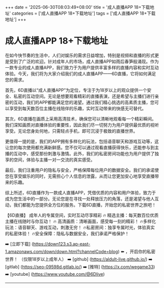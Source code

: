 +++
date = '2025-06-30T08:03:49+08:00'
title = '成人直播APP 18+下载地址'
categories = ['成人直播APP 18+下载地址']
tags = ['成人直播APP 18+下载地址']
+++

# 成人直播APP 18+下载地址

在如今快节奏的生活中，人们对娱乐的需求日益增加，特别是视频和直播的形式更是受到了广泛的欢迎。针对成年人的市场，成人直播APP如雨后春笋般涌现。作为一款专业的成人直播APP，我们致力于为用户提供丰富多样的直播内容和实时互动体验。今天，我们将为大家介绍我们的成人直播APP——6D直播，它将如何满足您的需求。

首先，6D直播以“成人直播APP”为定位，专注于为18岁以上的观众提供一个安全、私密的互动空间。无论是想要观看精彩的直播表演，还是希望与主播们进行亲密的互动，我们的APP都能满足您的渴望。通过我们精心挑选的高素质主播，您可以享受到每天数百位主播在线陪伴的乐趣，实时互动带来的快感无可替代。

其次，6D直播在画质上采用高清技术，确保您可以清晰地观看每一个精彩瞬间。我们深知画质对直播体验的重要性，因此我们尽一切努力为用户提供最优质的视听享受。无论您身处何地，只需轻点手机，即可沉浸于极致的直播世界。

更值得一提的是，我们的APP拥有多样化的玩法，包括语音聊天和游戏互动等，这让您的每次使用都充满新鲜感。您不仅可以通过观看直播获得快乐，还能参与到主播的互动中，感受那份刺激与激情。此外，我们的私密房间功能也为用户提供了独享的空间，体验与主播一对一交流的真实感受。

最后，我们注重用户的隐私与安全，严格保障每位用户的数据安全。我们的承诺使您在享受娱乐的同时，无需担心个人信息的泄露，从而让您更加安心地享受直播带来的乐趣。

综上所述，6D直播作为一款成人直播APP，凭借优质的内容和用户体验，致力于成为您生活中的一部分。无论您是在寻找一处释放压力的角落，还是渴望与他人互动，我们都能为您提供全方位的服务。下载6D直播，开始您的私密世界之旅吧！

【6D直播】
成年人的专属空间，实时互动尽享精彩
🔥 精选主播：每天数百位优质主播在线随时与你互动！
🔥 高清画质：清晰画面，感受每一刻的精彩！
🔥多样化玩法：语音聊天、游戏互动，刺激无穷！
🔥私密房间：独享专属时光，体验真实的私密体验！
🔥安全保障：隐私与数据安全，我们承诺严格保护！

➡️ [立即下载] (https://down123.s3.ap-east-1.amazonaws.com/down/down.html?channelCode=blog) ⬅️ ，开启你的私密世界！
（仅限18岁以上成年人）
➡️ [github] (https://aldult-live.github.io/)
➡️ [gitlab] (https://seo-09598d.gitlab.io/)
➡️ [推特] (https://x.com/wegame33)
➡️ [youtube] (https://www.youtube.com/@6Dlive)

---

